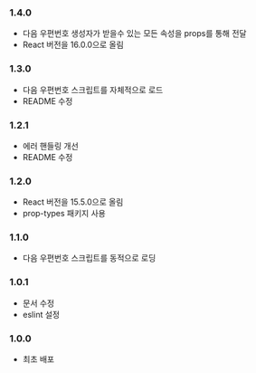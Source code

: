 ### 1.4.0

- 다음 우편번호 생성자가 받을수 있는 모든 속성을 props를 통해 전달
- React 버전을 16.0.0으로 올림

### 1.3.0

- 다음 우편번호 스크립트를 자체적으로 로드
- README 수정

### 1.2.1

- 에러 핸들링 개선
- README 수정

### 1.2.0

- React 버전을 15.5.0으로 올림
- prop-types 패키지 사용

### 1.1.0

- 다음 우편번호 스크립트를 동적으로 로딩

### 1.0.1

- 문서 수정
- eslint 설정

### 1.0.0

- 최초 배포
